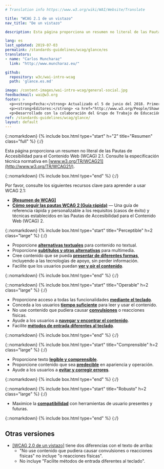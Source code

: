 ```yaml
---
# Translation info https://www.w3.org/wiki/WAI/Website/Translate

title: "WCAG 2.1 de un vistazo"
nav_title: "De un vistazo"

description: Esta página proporciona un resumen no literal de las Pautas de Accesibilidad para el Contenido Web (WCAG) 2.1.

lang: es
last_updated: 2019-07-03
permalink: /standards-guidelines/wcag/glance/es
translators: 
- name: "Carlos Muncharaz"
  link: "http://www.muncharaz.eu/"

github:
  repository: w3c/wai-intro-wcag
  path: 'glance.es.md'

image: /content-images/wai-intro-wcag/general-social.jpg
feedbackmail: wai@w3.org
footer: >
  <p><strong>Fecha:</strong> Actualizado el 5 de junio del 2018. Primera publicación en julio del 2008.</p>
  <p><strong>Editores:</strong> <a href="http://www.w3.org/People/Shawn">Shawn Lawton Henry</a> y Wayne Dick.</p>
  <p>Desarrollado con la colaboración del Grupo de Trabajo de Educación y Difusión (<a href="https://www.w3.org/WAI/about/groups/eowg/">EOWG</a>) y el Grupo de Trabajo de Pautas de Accesibilidad (<a href="http://www.w3.org/WAI/GL/">AG WG</a>).</p>
ref: /standards-guidelines/wcag/glance/
layout: default
---
```


{::nomarkdown}
{% include box.html type="start" h="2" title="Resumen" class="full" %}
{:/}

Esta página proporciona un resumen no literal de las Pautas de Accesibilidad para el Contenido Web (WCAG) 2.1. Consulte la especificación técnica normativa en [www.w3.org/TR/WCAG21](http://www.w3.org/TR/WCAG21/).

{::nomarkdown}
{% include box.html type="end" %}
{:/}

Por favor, consulte los siguientes recursos clave para aprender a usar WCAG 2.1:
-   **[[Resumen de WCAG]](/standards-guidelines/wcag/)**
-   **[Cómo seguir las pautas WCAG 2 (Guía rápida)](http://www.w3.org/WAI/WCAG21/quickref/)** &mdash; Una guía de referencia rápida y personalizable a los requisitos (casos de éxito) y técnicas establecidos en las Pautas de Accesibilidad para el Contenido Web (WCAG) 2.

{::nomarkdown}
{% include box.html type="start" title="Perceptible" h=2 class="large" %}
{:/}

-   Proporcione **[alternativas textuales](http://www.w3.org/WAI/WCAG21/quickref/#text-equiv)** para contenido no textual.
-   Proporcione  [**subtítulos y otras alternativas**](http://www.w3.org/WAI/WCAG21/quickref/#media-equiv) para multimedia.
-   Cree contenido que se pueda **[presentar de diferentes formas](http://www.w3.org/WAI/WCAG21/quickref/#content-structure-separation)**, incluyendo a las tecnologías de apoyo, sin perder información.
-   Facilite que los usuarios puedan **[ver y oír el contenido](http://www.w3.org/WAI/WCAG21/quickref/#visual-audio-contrast)**.

{::nomarkdown}
{% include box.html type="end" %}
{:/}


{::nomarkdown}
{% include box.html type="start" title="Operable" h=2 class="large" %}
{:/}

-   Proporcione acceso a todas las funcionalidades **[mediante el teclado](http://www.w3.org/WAI/WCAG21/quickref/#keyboard-operation)**.
-   Conceda a los usuarios **[tiempo suficiente](http://www.w3.org/WAI/WCAG21/quickref/#time-limits)** para leer y usar el contenido.
-   No use contenido que pudiera causar **[convulsiones](http://www.w3.org/WAI/WCAG21/quickref/#seizure)** o reacciones físicas.
-   Ayude a los usuarios a **[navegar y encontrar el contenido](http://www.w3.org/WAI/WCAG21/quickref/#navigation-mechanisms)**.
-   Facilite **[métodos de entrada diferentes al teclado](https://www.w3.org/WAI/WCAG21/quickref/#navigation-mechanisms)**.

{::nomarkdown}
{% include box.html type="end" %}
{:/}

{::nomarkdown}
{% include box.html type="start" title="Comprensible" h=2 class="large" %}
{:/}

-   Proporcione texto **[legible y comprensible](http://www.w3.org/WAI/WCAG21/quickref/#meaning)**.
-   Proporcione contenido que sea **[predecible](http://www.w3.org/WAI/WCAG21/quickref/#consistent-behavior)** en apariencia y operación.
-   Ayude a los usuarios a **[evitar y corregir errores](http://www.w3.org/WAI/WCAG21/quickref/#minimize-error)**.

{::nomarkdown}
{% include box.html type="end" %}
{:/}

{::nomarkdown}
{% include box.html type="start" title="Robusto" h=2 class="large" %}
{:/}

-   Maximice la **[compatibilidad](http://www.w3.org/WAI/WCAG21/quickref/#ensure-compat)** con herramientas de usuario presentes y futuras.

{::nomarkdown}
{% include box.html type="end" %}
{:/}

## Otras versiones

* [[WCAG 2.0 de un vistazo]](/standards-guidelines/wcag/20/glance/) tiene dos diferencias con el texto de arriba:
    * "No use contenido que pudiera causar convulsiones o reacciones físicas" no incluye "o reacciones físicas".
    * No incluye "Facilite métodos de entrada diferentes al teclado".
